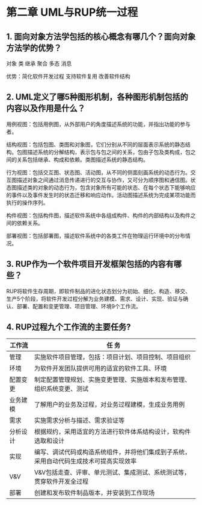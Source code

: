 
# 第二章 UML与RUP统一过程

## **1. 面向对象方法学包括的核心概念有哪几个？面向对象方法学的优势？**

对象 类 继承 聚合 多态 消息

优势：简化软件开发过程 支持软件复用 改善软件结构



## **2. UML定义了哪5种图形机制，各种图形机制包括的内容以及作用是什么？**

用例视图：包括用例图，从外部用户的角度描述系统的功能，并指出功能的参与者。

结构视图：包括包图、类图和对象图，它们分别从不同的层面表示系统的静态结构。包图描述系统的分解结构，表示包与包之间的关系，包由子包及类构成，包之间的关系包括继承、构成和依赖。类图描述系统的静态结构。

行为视图：包括交互图、状态图、活动图，从不同的侧面刻画系统的动态行为。交互图描述对象之间通过消息传递进行的交互与协作，又可分为顺序图和通信图。状态图描述类的对象的动态行为，包含对象所有可能的状态、在每个状态下能够响应的事件以及事件发生时的状态迁移和响应动作。活动图描述系统为完成某项功能而执行的操作序列。

构件视图：包括构件图，描述软件系统中各组成构件、构件的内部结构以及构件之间的依赖关系。

部署视图：包括部署图，描述软件系统中的各类工件在物理运行环境中的分布情况。



## **3. RUP作为一个软件项目开发框架包括的内容有哪些？**

RUP将软件生存周期，即软件制品的进化状态划分为初始、细化、构造、移交、生产5个阶段，将软件开发过程分解为业务建模、需求、设计、实现、验证与确认、部署、配置和变更管理、项目管理、环境9个工作流。



## **4. RUP过程九个工作流的主要任务?**

| **工作流** | **任  务**                                                   |
| ---------- | ------------------------------------------------------------ |
| 管理       | 实施软件项目管理，包括：项目计划、项目控制、项目组织         |
| 环境       | 为软件开发团队提供可用的适宜的软件工具、环境                 |
| 配置变更   | 制定配置管理规划、实施变更管理、实施版本和发布管理、组织系统变更、测试 |
| 业务建模   | 了解用户的业务及过程，对业务过程建模，生成业务用例           |
| 需求       | 实施需求分析与描述、需求验证等                               |
| 分析设计   | 根据规约，采用适宜的方法进行软件体系结构设计，软构件选取和设计 |
| 实现       | 编写、调试代码或构造系统组件，并将他们集成到子系统，采用自动代码生成技术可提高实现效率 |
| V&V        | V&V包括走查、评审、单元测试、集成测试、系统测试等，贯穿软件开发全过程 |
| 部署       | 创建和发布软件制品版本，并安装到工作现场                     |

 

 
